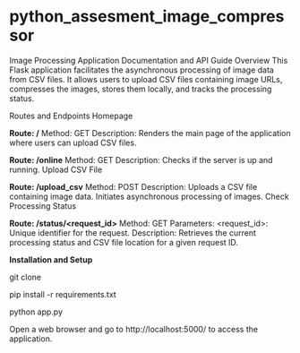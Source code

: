 # python_assesment_image_compressor


Image Processing Application Documentation and API Guide
Overview
This Flask application facilitates the asynchronous processing of image data from CSV files. It allows users to upload CSV files containing image URLs, compresses the images, stores them locally, and tracks the processing status.

Routes and Endpoints
Homepage

**Route: /**
Method: GET
Description: Renders the main page of the application where users can upload CSV files.


**Route: /online**
Method: GET
Description: Checks if the server is up and running.
Upload CSV File

**Route: /upload_csv**
Method: POST
Description: Uploads a CSV file containing image data. Initiates asynchronous processing of images.
Check Processing Status

**Route: /status/<request_id>**
Method: GET
Parameters:
<request_id>: Unique identifier for the request.
Description: Retrieves the current processing status and CSV file location for a given request ID.



**Installation and Setup**


git clone <repo>

pip install -r requirements.txt

python app.py


Open a web browser and go to http://localhost:5000/ to access the application.
